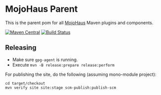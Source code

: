 # MojoHaus Parent

This is the parent pom for all [MojoHaus](http://www.mojohaus.org) Maven plugins and components.
 
[![Maven Central](https://img.shields.io/maven-central/v/org.codehaus.mojo/mojo-parent.svg?label=Maven%20Central)](http://search.maven.org/#search%7Cga%7C1%7Cmojo-parent)
[![Build Status](https://travis-ci.org/mojohaus/mojo-parent.svg?branch=master)](https://travis-ci.org/mojohaus/mojo-parent)

## Releasing

* Make sure `gpg-agent` is running.
* Execute `mvn -B release:prepare release:perform`

For publishing the site, do the following (assuming mono-module project):

```
cd target/checkout
mvn verify site site:stage scm-publish:publish-scm
```
